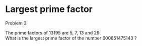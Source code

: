 # Largest prime factor

Problem 3   

The prime factors of 13195 are 5, 7, 13 and 29.  
What is the largest prime factor of the number 600851475143 ?  
